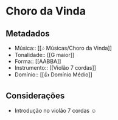# Choro da Vinda

## Metadados
- Música:: [[🎶 Músicas/Choro da Vinda]]
- Tonalidade:: [[G maior]]
- Forma:: [[AABBA]]
- Instrumento:: [[Violão 7 cordas]]
- Domínio:: [[👍 Domínio Médio]]

## Considerações
- Introdução no violão 7 cordas ☺️